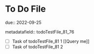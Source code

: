 # To Do File

due:: 2022-09-25

metadatafield:: todoTestFile_81\_76

- [ ] Task of todoTestFile_81 1 [[Query me]]
- [ ] Task of todoTestFile_81 2
